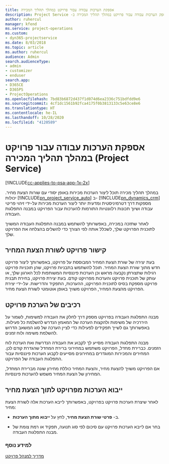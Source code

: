 ```yaml
---
title: אספקת הערכות עבודה עבור פרויקט במהלך תהליך המכירה
description: כיצד לספק הערכות עבודה עבור פרויקט במהלך תהליך המכירה ב- ‏‫Project Service
author: ruhercul
manager: kfend
ms.service: project-operations
ms.custom:
- dyn365-projectservice
ms.date: 8/03/2018
ms.topic: article
ms.author: ruhercul
audience: Admin
search.audienceType:
- admin
- customizer
- enduser
search.app:
- D365CE
- D365PS
- ProjectOperations
ms.openlocfilehash: 7bd83b6872d437f1d074d6ea2336c751bdfdd9e6
ms.sourcegitcommit: 4cf1dc1561b92fca4175f0b3813133c5e63ce8e6
ms.translationtype: HT
ms.contentlocale: he-IL
ms.lasthandoff: 10/28/2020
ms.locfileid: "4120589"
---
```

# <a name="provide-work-estimates-for-a-project-during-the-sales-process-project-service"></a>אספקת הערכות עבודה עבור פרויקט במהלך תהליך המכירה (Project Service)

[!INCLUDE[cc-applies-to-psa-app-1x-2x](../includes/cc-applies-to-psa-app-1x-2x.md)]

במהלך תהליך מכירה תוכל ליצור הערכות מכירות באופן יסודי עם שורות הצעת מחיר. יכולות [!INCLUDE[pn_project_service_auto](../includes/pn-project-service-auto.md)] ב- [!INCLUDE[pn_dynamics_crm](../includes/pn-dynamics-crm.md)] מספקות דרך דטרמיניסטית ומדעית יותר ליצור הערכות מכירות על-ידי זיהוי פריטי עבודה ושיוך תכונות רלוונטיות התורמות להערכות עבור הפרויקט במבנה התפלגות העבודה.  
  
 לאחר שתזכה במכירה, באפשרותך להשתמש במבנה התפלגות העבודה המשויך לתוכנית הפרויקט שלך, לשכלל אותה לפי הצורך כדי להשלים בהצלחה את הפרויקט שלך.  
  
## <a name="link-a-project-to-a-quote-line"></a>קישור פרויקט לשורת הצעת המחיר  
 בעת יצירה של שורת הצעת המחיר המבוססת על פרויקט, באפשרותך ליצור פרויקט חדש מתוך שורת הצעת המחיר. תוכל להשתמש בתבניות פרויקט, שהן תוכניות פרויקט רגילות שתצורתן נקבעה מראש וכן הערכות פיננסיות המשותפות לכל הארגון שלך, או עותק של תוכנית פרויקט והערכות מפרויקט קודם. בעת יצירת פרויקט, בחירת תבנית פרויקט מספקת בסיס לתוכנית הפרויקט, ההערכות, התפקיד והדרישות. על-ידי יצירת הפרויקט מהצעת המחיר, הפרויקט משויך באופן אוטומטי לשורת הצעת מחיר.  
  
## <a name="project-estimate-components"></a>רכיבים של הערכת פרויקט  
 מבנה התפלגות העבודה בפרויקט מספק דרך לחלק את העבודה למשימות, לשמור על היררכיה של משימות ולהקצות הערכה של המאמץ הנדרש להשלמת כל פעילות. באפשרותך גם לשייך תפקידים לפעילות כדי לציין הערכה של סוג המשאב הדרוש להשלמת משימה ולוח זמנים.  
  
 מבנה התפלגות העבודה מסייע לך לקבוע את העבודה הנדרשת ואת הערכת לוח הזמנים. כברירת מחדל, הפרויקט משתמש במחירוני ברירת המחדל שהגדרת קודם לכן. המחירים והמכירות המוגדרים במחירונים מסייעים לקבוע הערכות פיננסיות עבור התפלגות העבודה של הפרויקט.  
  
 אם הפרויקט משויך להצעת מחיר, והצעת המחיר כוללת מחירון שונה מברירת המחדל, המחירון של הצעת המחיר משמש להערכות פיננסיות.  
  
## <a name="import-estimates-from-a-project-into-a-quote"></a>ייבוא הערכות מפרויקט לתוך הצעת מחיר  
 לאחר שיצרת הערכות פרויקט בפרויקט, באפשרותך לייבא הערכות אלה לשורת הצעת מחיר:  
  
-   ב- **פרטי שורת הצעת מחיר**, לחץ על **ייבוא מתוך הערכות**. 

-   בחר אם לייבא הערכות פרויקט עם סיכום לפי סוג תנועה, תפקיד או רמת צומת של מבנה התפלגות העבודה.  
  
### <a name="see-also"></a>למידע נוסף  
 [מדריך למנהל פרויקט](../psa/project-manager-guide.md)
